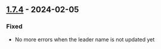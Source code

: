 ## [1.7.4](https://github.com/NintendoLink07/MythicIOGrabber/releases/tag/1.7.4) - 2024-02-05

### Fixed

- No more errors when the leader name is not updated yet